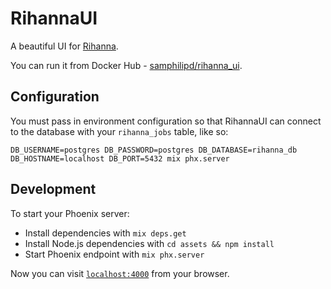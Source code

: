 # RihannaUI

A beautiful UI for [Rihanna](https://github.com/samphilipd/rihanna).

You can run it from Docker Hub - [samphilipd/rihanna_ui](https://hub.docker.com/r/samphilipd/rihanna_ui/).

## Configuration

You must pass in environment configuration so that RihannaUI can connect
to the database with your `rihanna_jobs` table, like so:

`DB_USERNAME=postgres DB_PASSWORD=postgres DB_DATABASE=rihanna_db DB_HOSTNAME=localhost DB_PORT=5432 mix phx.server`

## Development

To start your Phoenix server:

  * Install dependencies with `mix deps.get`
  * Install Node.js dependencies with `cd assets && npm install`
  * Start Phoenix endpoint with `mix phx.server`

Now you can visit [`localhost:4000`](http://localhost:4000) from your browser.
